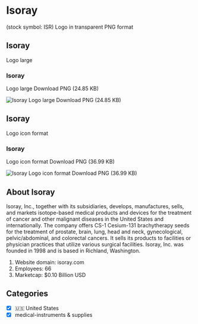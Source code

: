 # Isoray
 (stock symbol: ISR) Logo in transparent PNG format

## Isoray
 Logo large

### Isoray
 Logo large Download PNG (24.85 KB)

![Isoray
 Logo large Download PNG (24.85 KB)](/img/orig/ISR_BIG-82512a12.png)

## Isoray
 Logo icon format

### Isoray
 Logo icon format Download PNG (36.99 KB)

![Isoray
 Logo icon format Download PNG (36.99 KB)](/img/orig/ISR-47fab982.png)

## About Isoray


Isoray, Inc., together with its subsidiaries, develops, manufactures, sells, and markets isotope-based medical products and devices for the treatment of cancer and other malignant diseases in the United States and internationally. The company offers CS-1 Cesium-131 brachytherapy seeds for the treatment of prostate, brain, lung, head and neck, gynecological, pelvic/abdominal, and colorectal cancers. It sells its products to facilities or physician practices that utilize various surgical facilities. Isoray, Inc. was founded in 1998 and is based in Richland, Washington.

1. Website domain: isoray.com
2. Employees: 66
3. Marketcap: $0.10 Billion USD


## Categories
- [x] 🇺🇸 United States
- [x] medical-instruments & supplies
